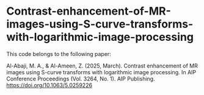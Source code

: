 # Contrast-enhancement-of-MR-images-using-S-curve-transforms-with-logarithmic-image-processing


This code belongs to the following paper:


Al-Abaji, M. A., & Al-Ameen, Z. (2025, March). Contrast enhancement of MR images using S-curve transforms with logarithmic image processing. In AIP Conference Proceedings (Vol. 3264, No. 1). AIP Publishing. https://doi.org/10.1063/5.0259226
